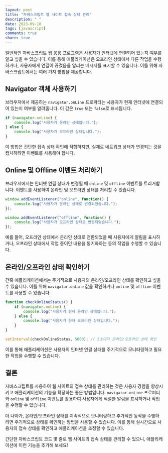 ```yaml
---
layout: post
title: "자바스크립트 웹 사이트 접속 상태 관리"
description: " "
date: 2023-09-10
tags: [javascript]
comments: true
share: true
---
```


일반적인 자바스크립트 웹 응용 프로그램은 사용자가 인터넷에 연결되어 있는지 여부를 알고 싶을 수 있습니다. 이를 통해 애플리케이션은 오프라인 상태에서 다른 작업을 수행하거나, 사용자에게 연결이 끊겼음을 알리는 메시지를 표시할 수 있습니다. 이를 위해 자바스크립트에서는 여러 가지 방법을 제공합니다.

## Navigator 객체 사용하기

브라우저에서 제공하는 `navigator.onLine` 프로퍼티는 사용자가 현재 인터넷에 연결되어 있는지 여부를 알려줍니다. 이 값은 `true` 또는 `false`로 표시됩니다.

```javascript
if (navigator.onLine) {
    console.log("사용자가 온라인 상태입니다.");
} else {
    console.log("사용자가 오프라인 상태입니다.");
}
```

이 방법은 간단한 접속 상태 확인에 적합하지만, 실제로 네트워크 상태가 변경되는 것을 캡처하려면 이벤트를 사용해야 합니다.

## Online 및 Offline 이벤트 처리하기

브라우저에서는 인터넷 연결 상태가 변경될 때 `online` 및 `offline` 이벤트를 트리거합니다. 이벤트를 사용하여 온라인 및 오프라인 상태를 처리할 수 있습니다.

```javascript
window.addEventListener("online", function() {
    console.log("사용자가 온라인 상태로 변경되었습니다.");
});

window.addEventListener("offline", function() {
    console.log("사용자가 오프라인 상태로 변경되었습니다.");
});
```

예를 들어, 오프라인 상태에서 온라인 상태로 전환되었을 때 사용자에게 알림을 표시하거나, 오프라인 상태에서 작업 중이던 내용을 동기화하는 등의 작업을 수행할 수 있습니다.

## 온라인/오프라인 상태 확인하기

간혹 애플리케이션에서는 주기적으로 사용자의 온라인/오프라인 상태를 확인하고 싶을 수 있습니다. 이를 위해 `navigator.onLine` 값을 확인하거나 `online` 및 `offline` 이벤트를 사용할 수 있습니다.

```javascript
function checkOnlineStatus() {
    if (navigator.onLine) {
        console.log("사용자가 현재 온라인 상태입니다.");
    } else {
        console.log("사용자가 현재 오프라인 상태입니다.");
    }
}

setInterval(checkOnlineStatus, 5000); // 5초마다 온라인/오프라인 상태 확인
```

이를 통해 애플리케이션은 사용자의 인터넷 연결 상태를 주기적으로 모니터링하고 필요한 작업을 수행할 수 있습니다.

## 결론

자바스크립트를 사용하여 웹 사이트의 접속 상태를 관리하는 것은 사용자 경험을 향상시키고 애플리케이션의 기능을 확장하는 좋은 방법입니다. `navigator.onLine` 프로퍼티와 `online` 및 `offline` 이벤트를 활용하여 사용자에게 적절한 알림을 표시하거나 작업을 수행할 수 있습니다.

더 나아가, 온라인/오프라인 상태를 지속적으로 모니터링하고 추가적인 동작을 수행하려면 주기적으로 상태를 확인하는 방법을 사용할 수 있습니다. 이를 통해 실시간으로 사용자의 접속 상태를 확인하고 애플리케이션을 조정할 수 있습니다.

간단한 자바스크립트 코드 몇 줄로 웹 사이트의 접속 상태를 관리할 수 있으니, 애플리케이션에 이런 기능을 추가해 보세요!